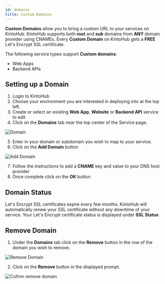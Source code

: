 ```yaml
---
id: domains
title: Custom Domains
---
```


**Custom Domains** allow you to bring a custom URL to your services on KintoHub.
KintoHub supports both **root** and **sub** domains from **ANY** domain provider using CNAMEs.
Every **Custom Domain** on KintoHub gets a **FREE** Let's Encrypt SSL certificate.

The following service types support **Custom domains**:

- Web Apps
- Backend APIs

## Setting up a Domain

1. Login to KintoHub
2. Choose your environment you are interested in deploying into at the top left.
3. Create or select an existing **Web App**, **Website** or **Backend API** service to edit
4. Click on the **Domains** tab near the top center of the Service page.

![Domain](/img/features/domain.png)

5. Enter in your domain or subdomain you wish to map to your service.
6. Click on the **Add Domain** button

![Add Domain](/img/features/add-domain.png)

7. Follow the instructions to add a **CNAME** key and value to your DNS host provider
8. Once complete click on the **OK** button

## Domain Status

Let's Encrypt SSL certificates expire every few months.
KintoHub will automatically renew your SSL certificate without any downtime of your service.
Your Let's Encrypt certificate status is displayed under **SSL Status**

## Remove Domain

1. Under the **Domains** tab click on the **Remove** button in the row of the domain you wish to remove.

![Remove Domain](/img/features/remove-domain.png)

2. Click on the **Remove** button in the displayed prompt.

![Cofirm remove domain](/img/features/confirm-remove.png)
